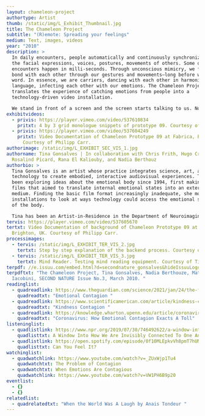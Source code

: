```yaml
---
layout: chameleon-project
authortype: Artist
thumb: /static/img/L_Exhibit_Thumbnail.jpg
title: The Chameleon Project
subtitle: "(R)emote: Spreading your feelings"
medium: Text, images, videos
year: "2010"
description: >
  In daily encounters, people automatically and continuously synchronize with
  the facial expressions, voices, postures, movements of others. Some of these
  encounters happen in milli-seconds. Through unconscious mimicry, we forge a
  bond with each other through our gestures and movements—long before we utter a
  word. In essence, we are carriers, dancing with each other in harmonized body
  language, infecting each other with our emotions. The Chameleon Project
  translates the experience of catching emotions from people into a
  technology-driven video installation. 

  We stand in front of a screen and the screen starts talking to us. Not with words but by showing us videos and images of people in emotional states that are in tandem with ours. Artist Tina Gonsalves, social neuroscientist Chris Frith, emotion neuroscientist Hugo Critchley, affective computer scientists Rosalind Picard and Rana El Kaliouby, as well as Professor in affective computing, Nadia Berthouz, came together to create a system that could read a person’s emotions, and then decide a congruent emotion to reflect back. Drawing on theories of emotional contagion, The Chameleon Project is placed at the intersection of multiple research areas such as empathy, social networks, affecting computing.
exhibitvideos:
  - privis: https://player.vimeo.com/video/537610834
    pritxt: 4 by 3 grid monologue snippets of prototype 09. Courtesy of Tina Gonsalves.
  - privis: https://player.vimeo.com/video/537604249
    pritxt: Video Documentation of Chameleon Prototype 09 at Fabrica, Brighton, UK.
      Courtesy of Philipp Carr.
authorimage: /static/img/L_EXHIBIT_SEC_VIS_1.jpg
authorname: Tina Gonsalves | In collaboration with Chris Frith, Hugo Critchley,
  Rosalind Picard, Rana El Kaliouby, and Nadia Berthouz
authorbio: >
  Tina Gonsalves is an artist whose practice integrates science, art, and
  technology to create embodied, interactive audiovisual experiences. Tina has
  been exploring ideas about the emotional body since 1994, first making short
  films that aimed to translate internal emotional states into an external
  medium. Finding the basic film format increasingly inadequate, she moved on to
  installations to look at ways technology could access the emotional signatures
  of the body. 

  Tina has been an Artist-in-Residence in the Department of Neuroimaging at UCL, at the Banff New Media Institute in Canada, the Centre for Contemporary Art in Prague, and many more. Some of the grants she has received include the Arts Queensland Major Grant, the Arts Council England Grant, and the Wellcome Trust Large Art Award.
tervis: https://player.vimeo.com/video/537605670
tertxt: Video Documentation of background of Chameleon Prototype 09 at Fabrica,
  Brighton, UK. Courtesy of Philipp Carr.
processimages:
  - tervis: /static/img/L_EXHIBIT_TER_VIS_2.jpg
    tertxt: Step by step explanation of the backend process. Courtesy of Philipp Carr.
  - tervis: /static/img/L_EXHIBIT_TER_VIS_3.jpg
    tertxt: Mind Reader. Testing mind reading equipment. Courtesy of Tina Gonsalves.
terpdf: //e.issuu.com/embed.html?d=secondnature_gonsalves&hideIssuuLogo=true&u=sciencegallerybengaluru
terpdftxt: "The Chameleon Project, Tina Gonsalves, Nadia Berthouze, Matt
  Iacobini, SECOND NATURE Issue No.3, March 2010. "
readinglist:
  - quadreadlink: https://www.theguardian.com/science/2021/jan/24/the-five-emotional-contagion
    quadreadtxt: "Emotional Contagion "
  - quadreadlink: https://www.scientificamerican.com/article/kindness-contagion/
    quadreadtxt: "Kindness Contagion "
  - quadreadlink: https://knowledge.wharton.upenn.edu/article/coronavirus-how-emotional-contagion-exacts-a-toll/
    quadreadtxt: "Coronavirus: How Emotional Contagion Exacts A Toll"
listeninglist:
  - quadlistlink: https://www.npr.org/2019/07/30/746492622/a-window-into-how-we-are-invisibly-connected-to-one-another
    quadlisttxt: A Window Into How We Are Invisibly Connected To One Another
  - quadlistlink: https://open.spotify.com/episode/0f10MLEpkvVh8pmT7hUMQi
    quadlisttxt: Can You Feel It?
watchinglist:
  - quadwatchlink: https://www.youtube.com/watch?v=_ZUxWjp1Tu4
    quadwatchtxt: The Problem of Contagion
  - quadwatchtxt: When Emotions Are Contagious
    quadwatchlink: https://www.youtube.com/watch?v=VW1PH6B9p20
eventlist:
  - {}
  - {}
relatedlist:
  - quadrelatedtxt: "When the World Was A Laugh by Anais Tondeur "
---
```

